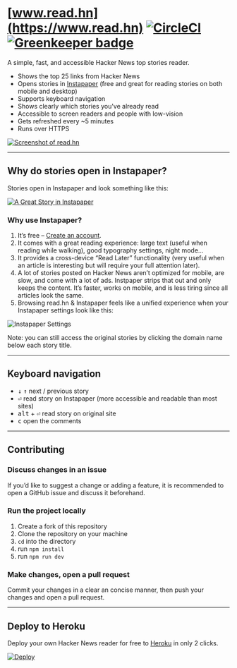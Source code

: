 # [www.read.hn](https://www.read.hn) [![CircleCI](https://circleci.com/gh/kaelig/readhn.svg?style=shield)](https://circleci.com/gh/kaelig/readhn) [![Greenkeeper badge](https://badges.greenkeeper.io/kaelig/readhn.svg)](https://greenkeeper.io/)

A simple, fast, and accessible Hacker News top stories reader.

- Shows the top 25 links from Hacker News
- Opens stories in [Instapaper](https://www.instapaper.com/) (free and great for reading stories on both mobile and desktop)
- Supports keyboard navigation
- Shows clearly which stories you've already read
- Accessible to screen readers and people with low-vision
- Gets refreshed every ~5 minutes
- Runs over HTTPS

[![Screenshot of read.hn](https://cloud.githubusercontent.com/assets/85783/24538324/47eb078e-159d-11e7-970a-906cd742a939.png)](https://www.read.hn)


----

## Why do stories open in Instapaper?

Stories open in Instapaper and look something like this:

[![A Great Story in Instapaper](https://cloud.githubusercontent.com/assets/85783/24538317/3d9b3b82-159d-11e7-914b-31e370a0af6b.png)](https://www.instapaper.com/text?u=https%3A%2F%2Fwww.nytimes.com%2F2017%2F03%2F29%2Fbusiness%2Fwestinghouse-toshiba-nuclear-bankruptcy.html)

### Why use Instapaper?

1. It’s free – [Create an account](https://www.instapaper.com).
1. It comes with a great reading experience: large text (useful when reading while walking), good typography settings, night mode…
1. It provides a cross-device “Read Later” functionality (very useful when an article is interesting but will require your full attention later).
1. A lot of stories posted on Hacker News aren’t optimized for mobile, are slow, and come with a lot of ads. Instpaper strips that out and only keeps the content. It’s faster, works on mobile, and is less tiring since all articles look the same.
1. Browsing read.hn & Instapaper feels like a unified experience when your Instapaper settings look like this:

![Instapaper Settings](https://cloud.githubusercontent.com/assets/85783/24484000/b6bfba62-14b0-11e7-8865-afcf40aa44c5.png)

Note: you can still access the original stories by clicking the domain name below each story title.

----

## Keyboard navigation

- <kbd>↓</kbd> <kbd>↑</kbd> next / previous story
- <kbd>⏎</kbd> read story on Instapaper (more accessible and readable than most sites)
- <kbd>alt</kbd> + <kbd>⏎</kbd> read story on original site
- <kbd>c</kbd> open the comments

----

## Contributing

### Discuss changes in an issue

If you’d like to suggest a change or adding a feature, it is recommended to open a GitHub issue and discuss it beforehand.

### Run the project locally

1. Create a fork of this repository
1. Clone the repository on your machine
1. `cd` into the directory
1. run `npm install`
1. run `npm run dev`

### Make changes, open a pull request

Commit your changes in a clear an concise manner, then push your changes and open a pull request.

----

## Deploy to Heroku

Deploy your own Hacker News reader for free to [Heroku](https://www.heroku.com) in only 2 clicks.

[![Deploy](https://www.herokucdn.com/deploy/button.svg)](https://heroku.com/deploy)

